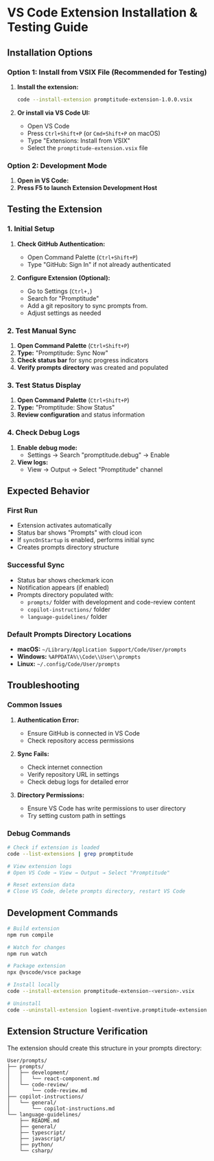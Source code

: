 # VS Code Extension Installation & Testing Guide

## Installation Options

### Option 1: Install from VSIX File (Recommended for Testing)

1. **Install the extension:**

   ```bash
   code --install-extension promptitude-extension-1.0.0.vsix
   ```

2. **Or install via VS Code UI:**
   - Open VS Code
   - Press `Ctrl+Shift+P` (or `Cmd+Shift+P` on macOS)
   - Type "Extensions: Install from VSIX"
   - Select the `promptitude-extension.vsix` file

### Option 2: Development Mode

1. **Open in VS Code:**
2. **Press F5 to launch Extension Development Host**

## Testing the Extension

### 1. Initial Setup

1. **Check GitHub Authentication:**

   - Open Command Palette (`Ctrl+Shift+P`)
   - Type "GitHub: Sign In" if not already authenticated

2. **Configure Extension (Optional):**
   - Go to Settings (`Ctrl+,`)
   - Search for "Promptitude"
   - Add a git repository to sync prompts from.
   - Adjust settings as needed

### 2. Test Manual Sync

1. **Open Command Palette** (`Ctrl+Shift+P`)
2. **Type:** "Promptitude: Sync Now"
3. **Check status bar** for sync progress indicators
4. **Verify prompts directory** was created and populated

### 3. Test Status Display

1. **Open Command Palette** (`Ctrl+Shift+P`)
2. **Type:** "Promptitude: Show Status"
3. **Review configuration** and status information

### 4. Check Debug Logs

1. **Enable debug mode:**
   - Settings → Search "promptitude.debug" → Enable
2. **View logs:**
   - View → Output → Select "Promptitude" channel

## Expected Behavior

### First Run

- Extension activates automatically
- Status bar shows "Prompts" with cloud icon
- If `syncOnStartup` is enabled, performs initial sync
- Creates prompts directory structure

### Successful Sync

- Status bar shows checkmark icon
- Notification appears (if enabled)
- Prompts directory populated with:
  - `prompts/` folder with development and code-review content
  - `copilot-instructions/` folder
  - `language-guidelines/` folder

### Default Prompts Directory Locations

- **macOS:** `~/Library/Application Support/Code/User/prompts`
- **Windows:** `%APPDATA%\\Code\\User\\prompts`
- **Linux:** `~/.config/Code/User/prompts`

## Troubleshooting

### Common Issues

1. **Authentication Error:**

   - Ensure GitHub is connected in VS Code
   - Check repository access permissions

2. **Sync Fails:**

   - Check internet connection
   - Verify repository URL in settings
   - Check debug logs for detailed error

3. **Directory Permissions:**
   - Ensure VS Code has write permissions to user directory
   - Try setting custom path in settings

### Debug Commands

```bash
# Check if extension is loaded
code --list-extensions | grep promptitude

# View extension logs
# Open VS Code → View → Output → Select "Promptitude"

# Reset extension data
# Close VS Code, delete prompts directory, restart VS Code
```

## Development Commands

```bash
# Build extension
npm run compile

# Watch for changes
npm run watch

# Package extension
npx @vscode/vsce package

# Install locally
code --install-extension promptitude-extension-<version>.vsix

# Uninstall
code --uninstall-extension logient-nventive.promptitude-extension
```

## Extension Structure Verification

The extension should create this structure in your prompts directory:

```
User/prompts/
├── prompts/
│   ├── development/
│   │   └── react-component.md
│   └── code-review/
│       └── code-review.md
├── copilot-instructions/
│   └── general/
│       └── copilot-instructions.md
└── language-guidelines/
    ├── README.md
    ├── general/
    ├── typescript/
    ├── javascript/
    ├── python/
    └── csharp/
```
